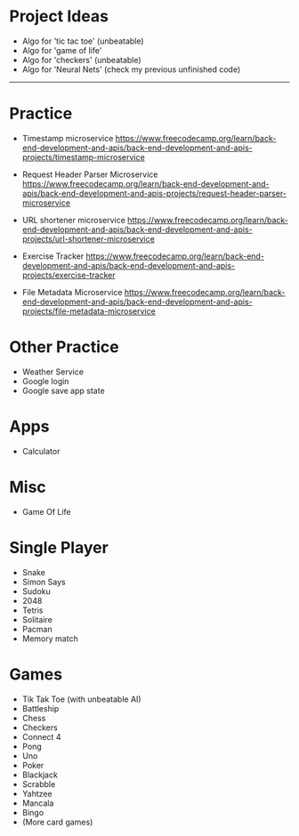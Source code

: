 # Project Ideas
- Algo for 'tic tac toe' (unbeatable)
- Algo for 'game of life'
- Algo for 'checkers' (unbeatable)
- Algo for 'Neural Nets' (check my previous unfinished code)

---

# Practice
- Timestamp microservice
https://www.freecodecamp.org/learn/back-end-development-and-apis/back-end-development-and-apis-projects/timestamp-microservice

- Request Header Parser Microservice
https://www.freecodecamp.org/learn/back-end-development-and-apis/back-end-development-and-apis-projects/request-header-parser-microservice

- URL shortener microservice
https://www.freecodecamp.org/learn/back-end-development-and-apis/back-end-development-and-apis-projects/url-shortener-microservice

- Exercise Tracker
https://www.freecodecamp.org/learn/back-end-development-and-apis/back-end-development-and-apis-projects/exercise-tracker

- File Metadata Microservice
https://www.freecodecamp.org/learn/back-end-development-and-apis/back-end-development-and-apis-projects/file-metadata-microservice


# Other Practice
- Weather Service
- Google login
- Google save app state

# Apps
- Calculator

# Misc
- Game Of Life

# Single Player
- Snake
- Simon Says
- Sudoku
- 2048
- Tetris
- Solitaire
- Pacman
- Memory match

# Games
- Tik Tak Toe (with unbeatable AI)
- Battleship
- Chess
- Checkers
- Connect 4
- Pong
- Uno
- Poker
- Blackjack
- Scrabble
- Yahtzee
- Mancala
- Bingo
- (More card games)
